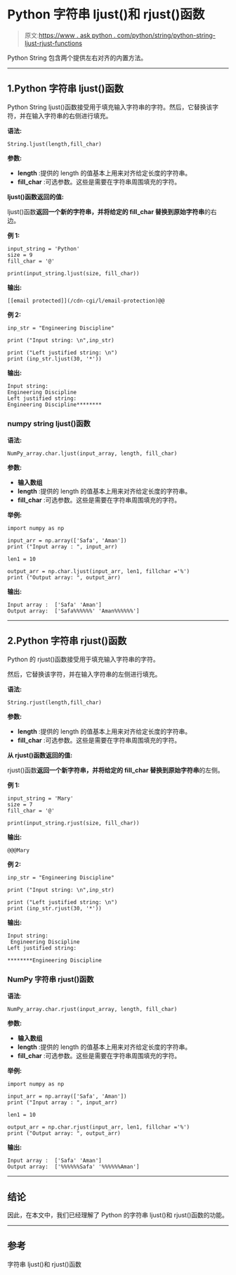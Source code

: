 # Python 字符串 ljust()和 rjust()函数

> 原文:[https://www . ask python . com/python/string/python-string-ljust-rjust-functions](https://www.askpython.com/python/string/python-string-ljust-rjust-functions)

Python String 包含两个提供左右对齐的内置方法。

* * *

## 1.Python 字符串 ljust()函数

Python String ljust()函数接受用于填充输入字符串的字符。然后，它替换该字符，并在输入字符串的右侧进行填充。

**语法:**

```
String.ljust(length,fill_char)
```

**参数:**

*   **length** :提供的 length 的值基本上用来对齐给定长度的字符串。
*   **fill_char** :可选参数。这些是需要在字符串周围填充的字符。

**ljust()函数返回的值:**

ljust()函数**返回一个新的字符串，并将给定的 fill_char 替换到原始字符串**的右边。

**例 1:**

```
input_string = 'Python'
size = 9
fill_char = '@'

print(input_string.ljust(size, fill_char)) 

```

**输出:**

```
[[email protected]](/cdn-cgi/l/email-protection)@@
```

**例 2:**

```
inp_str = "Engineering Discipline"

print ("Input string: \n",inp_str) 

print ("Left justified string: \n") 
print (inp_str.ljust(30, '*')) 

```

**输出:**

```
Input string: 
Engineering Discipline
Left justified string: 
Engineering Discipline********
```

### numpy string ljust()函数

**语法:**

```
NumPy_array.char.ljust(input_array, length, fill_char) 
```

**参数:**

*   **输入数组**
*   **length** :提供的 length 的值基本上用来对齐给定长度的字符串。
*   **fill_char** :可选参数。这些是需要在字符串周围填充的字符。

**举例:**

```
import numpy as np

input_arr = np.array(['Safa', 'Aman']) 
print ("Input array : ", input_arr) 

len1 = 10

output_arr = np.char.ljust(input_arr, len1, fillchar ='%') 
print ("Output array: ", output_arr) 

```

**输出:**

```
Input array :  ['Safa' 'Aman']
Output array:  ['Safa%%%%%%' 'Aman%%%%%%']
```

* * *

## 2.Python 字符串 rjust()函数

Python 的 rjust()函数接受用于填充输入字符串的字符。

然后，它替换该字符，并在输入字符串的左侧进行填充。

**语法:**

```
String.rjust(length,fill_char)
```

**参数:**

*   **length** :提供的 length 的值基本上用来对齐给定长度的字符串。
*   **fill_char** :可选参数。这些是需要在字符串周围填充的字符。

**从 rjust()函数返回的值:**

rjust()函数**返回一个新字符串，并将给定的 fill_char 替换到原始字符串**的左侧。

**例 1:**

```
input_string = 'Mary'
size = 7
fill_char = '@'

print(input_string.rjust(size, fill_char)) 

```

**输出:**

```
@@@Mary
```

**例 2:**

```
inp_str = "Engineering Discipline"

print ("Input string: \n",inp_str) 

print ("Left justified string: \n") 
print (inp_str.rjust(30, '*')) 

```

**输出:**

```
Input string: 
 Engineering Discipline
Left justified string: 

********Engineering Discipline
```

### NumPy 字符串 rjust()函数

**语法**:

```
NumPy_array.char.rjust(input_array, length, fill_char) 
```

**参数:**

*   **输入数组**
*   **length** :提供的 length 的值基本上用来对齐给定长度的字符串。
*   **fill_char** :可选参数。这些是需要在字符串周围填充的字符。

**举例:**

```
import numpy as np

input_arr = np.array(['Safa', 'Aman']) 
print ("Input array : ", input_arr) 

len1 = 10

output_arr = np.char.rjust(input_arr, len1, fillchar ='%') 
print ("Output array: ", output_arr) 

```

**输出:**

```
Input array :  ['Safa' 'Aman']
Output array:  ['%%%%%%Safa' '%%%%%%Aman']
```

* * *

## 结论

因此，在本文中，我们已经理解了 Python 的字符串 ljust()和 rjust()函数的功能。

* * *

## 参考

字符串 ljust()和 rjust()函数